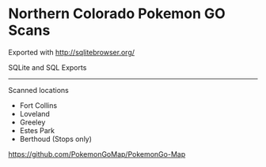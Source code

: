 # Northern Colorado Pokemon GO Scans

Exported with http://sqlitebrowser.org/

SQLite and SQL Exports

___
Scanned locations 
* Fort Collins
* Loveland
* Greeley 
* Estes Park
* Berthoud (Stops only)

https://github.com/PokemonGoMap/PokemonGo-Map
